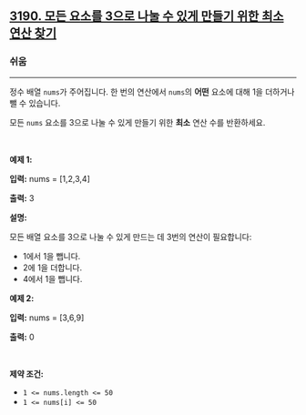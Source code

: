 <h2><a href="https://leetcode.com/problems/find-minimum-operations-to-make-all-elements-divisible-by-three">3190. 모든 요소를 3으로 나눌 수 있게 만들기 위한 최소 연산 찾기</a></h2><h3>쉬움</h3><hr><p>정수 배열 <code>nums</code>가 주어집니다. 한 번의 연산에서 <code>nums</code>의 <strong>어떤</strong> 요소에 대해 1을 더하거나 뺄 수 있습니다.</p>

<p>모든 <code>nums</code> 요소를 3으로 나눌 수 있게 만들기 위한 <strong>최소</strong> 연산 수를 반환하세요.</p>

<p>&nbsp;</p>
<p><strong class="example">예제 1:</strong></p>

<div class="example-block">
<p><strong>입력:</strong> <span class="example-io">nums = [1,2,3,4]</span></p>

<p><strong>출력:</strong> <span class="example-io">3</span></p>

<p><strong>설명:</strong></p>

<p>모든 배열 요소를 3으로 나눌 수 있게 만드는 데 3번의 연산이 필요합니다:</p>

<ul>
	<li>1에서 1을 뺍니다.</li>
	<li>2에 1을 더합니다.</li>
	<li>4에서 1을 뺍니다.</li>
</ul>
</div>

<p><strong class="example">예제 2:</strong></p>

<div class="example-block">
<p><strong>입력:</strong> <span class="example-io">nums = [3,6,9]</span></p>

<p><strong>출력:</strong> <span class="example-io">0</span></p>
</div>

<p>&nbsp;</p>
<p><strong>제약 조건:</strong></p>

<ul>
	<li><code>1 &lt;= nums.length &lt;= 50</code></li>
	<li><code>1 &lt;= nums[i] &lt;= 50</code></li>
</ul>